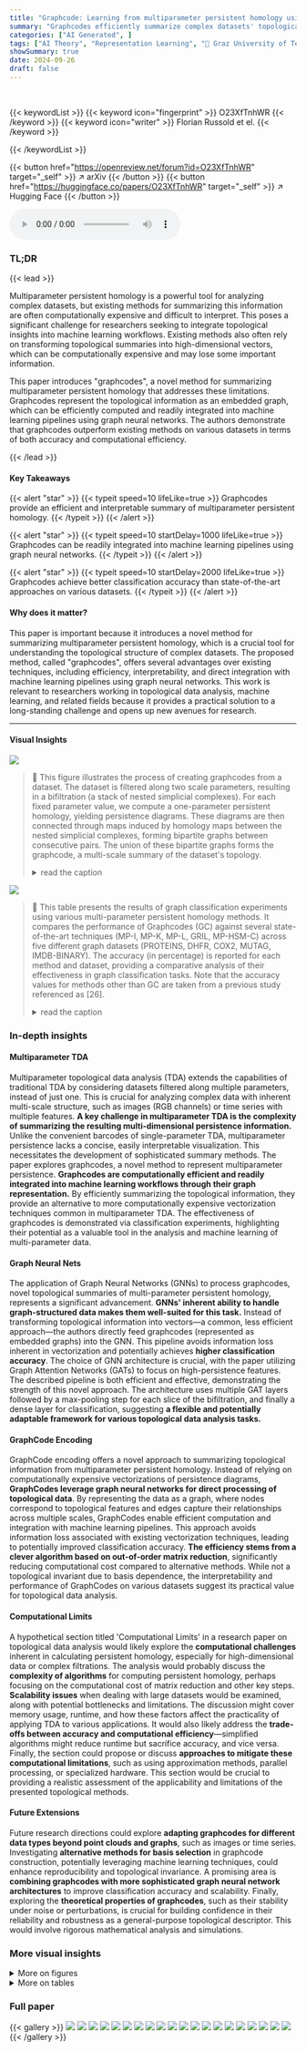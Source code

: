 ```yaml
---
title: "Graphcode: Learning from multiparameter persistent homology using graph neural networks"
summary: "Graphcodes efficiently summarize complex datasets' topological properties using graph neural networks, enhancing machine learning accuracy."
categories: ["AI Generated", ]
tags: ["AI Theory", "Representation Learning", "🏢 Graz University of Technology",]
showSummary: true
date: 2024-09-26
draft: false
---
```


<br>

{{< keywordList >}}
{{< keyword icon="fingerprint" >}} O23XfTnhWR {{< /keyword >}}
{{< keyword icon="writer" >}} Florian Russold et el. {{< /keyword >}}
 
{{< /keywordList >}}

{{< button href="https://openreview.net/forum?id=O23XfTnhWR" target="_self" >}}
↗ arXiv
{{< /button >}}
{{< button href="https://huggingface.co/papers/O23XfTnhWR" target="_self" >}}
↗ Hugging Face
{{< /button >}}



<audio controls>
    <source src="https://ai-paper-reviewer.com/O23XfTnhWR/podcast.wav" type="audio/wav">
    Your browser does not support the audio element.
</audio>


### TL;DR


{{< lead >}}

Multiparameter persistent homology is a powerful tool for analyzing complex datasets, but existing methods for summarizing this information are often computationally expensive and difficult to interpret.  This poses a significant challenge for researchers seeking to integrate topological insights into machine learning workflows.  Existing methods also often rely on transforming topological summaries into high-dimensional vectors, which can be computationally expensive and may lose some important information.

This paper introduces "graphcodes", a novel method for summarizing multiparameter persistent homology that addresses these limitations. Graphcodes represent the topological information as an embedded graph, which can be efficiently computed and readily integrated into machine learning pipelines using graph neural networks.  The authors demonstrate that graphcodes outperform existing methods on various datasets in terms of both accuracy and computational efficiency.

{{< /lead >}}


#### Key Takeaways

{{< alert "star" >}}
{{< typeit speed=10 lifeLike=true >}} Graphcodes provide an efficient and interpretable summary of multiparameter persistent homology. {{< /typeit >}}
{{< /alert >}}

{{< alert "star" >}}
{{< typeit speed=10 startDelay=1000 lifeLike=true >}} Graphcodes can be readily integrated into machine learning pipelines using graph neural networks. {{< /typeit >}}
{{< /alert >}}

{{< alert "star" >}}
{{< typeit speed=10 startDelay=2000 lifeLike=true >}} Graphcodes achieve better classification accuracy than state-of-the-art approaches on various datasets. {{< /typeit >}}
{{< /alert >}}

#### Why does it matter?
This paper is important because it introduces a novel method for summarizing multiparameter persistent homology, which is a crucial tool for understanding the topological structure of complex datasets. The proposed method, called "graphcodes", offers several advantages over existing techniques, including efficiency, interpretability, and direct integration with machine learning pipelines using graph neural networks.  This work is relevant to researchers working in topological data analysis, machine learning, and related fields because it provides a practical solution to a long-standing challenge and opens up new avenues for research.

------
#### Visual Insights



![](https://ai-paper-reviewer.com/O23XfTnhWR/figures_1_1.jpg)

> 🔼 This figure illustrates the process of creating graphcodes from a dataset.  The dataset is filtered along two scale parameters, resulting in a bifiltration (a stack of nested simplicial complexes). For each fixed parameter value, we compute a one-parameter persistent homology, yielding persistence diagrams.  These diagrams are then connected through maps induced by homology maps between the nested simplicial complexes, forming bipartite graphs between consecutive pairs. The union of these bipartite graphs forms the graphcode, a multi-scale summary of the dataset's topology.
> <details>
> <summary>read the caption</summary>
> Figure 1: Schematic overview of our approach.
> </details>





![](https://ai-paper-reviewer.com/O23XfTnhWR/tables_7_1.jpg)

> 🔼 This table presents the results of graph classification experiments using various multi-parameter persistent homology methods.  It compares the performance of Graphcodes (GC) against several state-of-the-art techniques (MP-I, MP-K, MP-L, GRIL, MP-HSM-C) across five different graph datasets (PROTEINS, DHFR, COX2, MUTAG, IMDB-BINARY). The accuracy (in percentage) is reported for each method and dataset, providing a comparative analysis of their effectiveness in graph classification tasks. Note that the accuracy values for methods other than GC are taken from a previous study referenced as [26].
> <details>
> <summary>read the caption</summary>
> Table 1: Graph classification results. The table shows average test set prediction accuracy in %. The numbers in all columns except the last one are taken from Table 3 in [26].
> </details>





### In-depth insights


#### Multiparameter TDA
Multiparameter topological data analysis (TDA) extends the capabilities of traditional TDA by considering datasets filtered along multiple parameters, instead of just one. This is crucial for analyzing complex data with inherent multi-scale structure, such as images (RGB channels) or time series with multiple features.  **A key challenge in multiparameter TDA is the complexity of summarizing the resulting multi-dimensional persistence information.** Unlike the convenient barcodes of single-parameter TDA, multiparameter persistence lacks a concise, easily interpretable visualization.  This necessitates the development of sophisticated summary methods.  The paper explores graphcodes, a novel method to represent multiparameter persistence.  **Graphcodes are computationally efficient and readily integrated into machine learning workflows through their graph representation.**  By efficiently summarizing the topological information, they provide an alternative to more computationally expensive vectorization techniques common in multiparameter TDA.  The effectiveness of graphcodes is demonstrated via classification experiments, highlighting their potential as a valuable tool in the analysis and machine learning of multi-parameter data.

#### Graph Neural Nets
The application of Graph Neural Networks (GNNs) to process graphcodes, novel topological summaries of multi-parameter persistent homology, represents a significant advancement.  **GNNs' inherent ability to handle graph-structured data makes them well-suited for this task.**  Instead of transforming topological information into vectors—a common, less efficient approach—the authors directly feed graphcodes (represented as embedded graphs) into the GNN. This pipeline avoids information loss inherent in vectorization and potentially achieves **higher classification accuracy**. The choice of GNN architecture is crucial, with the paper utilizing Graph Attention Networks (GATs) to focus on high-persistence features.  The described pipeline is both efficient and effective, demonstrating the strength of this novel approach. The architecture uses multiple GAT layers followed by a max-pooling step for each slice of the bifiltration, and finally a dense layer for classification, suggesting **a flexible and potentially adaptable framework for various topological data analysis tasks.**

#### GraphCode Encoding
GraphCode encoding offers a novel approach to summarizing topological information from multiparameter persistent homology.  Instead of relying on computationally expensive vectorizations of persistence diagrams, **GraphCodes leverage graph neural networks for direct processing of topological data**.  By representing the data as a graph, where nodes correspond to topological features and edges capture their relationships across multiple scales, GraphCodes enable efficient computation and integration with machine learning pipelines. This approach avoids information loss associated with existing vectorization techniques, leading to potentially improved classification accuracy.  **The efficiency stems from a clever algorithm based on out-of-order matrix reduction**, significantly reducing computational cost compared to alternative methods. While not a topological invariant due to basis dependence, the interpretability and performance of GraphCodes on various datasets suggest its practical value for topological data analysis.

#### Computational Limits
A hypothetical section titled 'Computational Limits' in a research paper on topological data analysis would likely explore the **computational challenges** inherent in calculating persistent homology, especially for high-dimensional data or complex filtrations.  The analysis would probably discuss the **complexity of algorithms** for computing persistent homology, perhaps focusing on the computational cost of matrix reduction and other key steps.  **Scalability issues** when dealing with large datasets would be examined, along with potential bottlenecks and limitations.  The discussion might cover memory usage, runtime, and how these factors affect the practicality of applying TDA to various applications.  It would also likely address the **trade-offs between accuracy and computational efficiency**—simplified algorithms might reduce runtime but sacrifice accuracy, and vice versa. Finally, the section could propose or discuss **approaches to mitigate these computational limitations**, such as using approximation methods, parallel processing, or specialized hardware.  This section would be crucial to providing a realistic assessment of the applicability and limitations of the presented topological methods.

#### Future Extensions
Future research directions could explore **adapting graphcodes for different data types beyond point clouds and graphs**, such as images or time series.  Investigating **alternative methods for basis selection** in graphcode construction, potentially leveraging machine learning techniques, could enhance reproducibility and topological invariance.  A promising area is **combining graphcodes with more sophisticated graph neural network architectures** to improve classification accuracy and scalability.  Finally, exploring the **theoretical properties of graphcodes**, such as their stability under noise or perturbations, is crucial for building confidence in their reliability and robustness as a general-purpose topological descriptor.  This would involve rigorous mathematical analysis and simulations.


### More visual insights

<details>
<summary>More on figures
</summary>


![](https://ai-paper-reviewer.com/O23XfTnhWR/figures_3_1.jpg)

> 🔼 The figure shows two illustrations related to simplicial complexes and homology. The left side depicts a simplicial complex with its simplices (vertices, edges, and triangles). A 2-chain (a collection of 2-simplices) and its boundary (a 1-cycle) are highlighted. The right side illustrates the concept of homology classes. Two 1-cycles (a and a') are shown, both representing the same homology class because their sum is a 1-boundary.
> <details>
> <summary>read the caption</summary>
> Figure 2: Left: A simplicial complex with 11 0-simplices, 19 1-simplices and 7 2-simplices. A 2-chain consisting of three 2-simplices is marked with darker color, and its boundary, a collection of 7 1-simplices is displayed in thick. Right: The 1-cycle marked in thick on the left is also a 1-boundary, since it is the image of the boundary operator under the 4 marked 2-simplices. On the right, the 1-cycle a going along the path ABCDE is not a 1-boundary; therefore it is a generator of an homology class [a] of H₁(K). Likewise, the 1-cycle a' going along ABCFGH is not a 1-boundary neither. Furthermore, [a'] = [a] since the sum a + a' is the 1-cycle given by the path AEDCFGH, which is a 1-boundary because of the 5 marked 2-simplices. Hence, a and a' represent the same homology class which is characterized by looping aroung the same hole in K.
> </details>



![](https://ai-paper-reviewer.com/O23XfTnhWR/figures_4_1.jpg)

> 🔼 This figure illustrates the concept of barcode bases and how they relate to persistence diagrams and graphcodes.  The left side shows two different barcode bases for the same homology group Z1(L) of a complex L under a filtration, highlighting that a barcode basis is not unique but all yield the same barcode. Bars represent the lifespans of topological features. The right side depicts how a homology map between two complexes L and K, represented as a bipartite graph, connects corresponding bars from their respective barcodes. Edges represent the relationships between these features as the complexes are filtered.
> <details>
> <summary>read the caption</summary>
> Figure 3: Left, lower row: Z1(L) is generated by the cycles abcd and abd. They form a barcode basis, with attached bars [1, 3) and [2, 2), respectively. Note that also abd and bed form a basis of Z1(L), but that is not a barcode basis as none of these cycles is already born at L₁, so they do not induce a basis of Z1(L1). Left, upper row: Here, abd and bcd form a barcode basis with attached bars [0, 2) and [1, 3), respectively, and abd and abcd as well (with identical barcode). Right: Choosing the basis abcd, abd for Z1(L) and abd and bed for Z1(K), we have abcd = abd + bcd, hence the cycle abcd has two outgoing edges, to both basis elements in K. We ignore the basis vector abd of L in the figure, since its birth and death index coincide, so the corresponding feature has persistence zero.
> </details>



![](https://ai-paper-reviewer.com/O23XfTnhWR/figures_6_1.jpg)

> 🔼 This figure depicts the neural network architecture used for processing graphcodes.  The input is a graphcode (a layered graph representing multi-parameter persistent homology). This graphcode is fed into Graph Attention (GAT) layers, which are designed to handle graph-structured data.  The GAT layers are followed by a max-pooling layer applied separately to each layer of the graphcode, extracting important features.  The results from each layer's max-pooling are then concatenated and passed through dense layers. Finally, the dense layers output a classification result.
> <details>
> <summary>read the caption</summary>
> Figure 4: Neural network architecture for graphcodes.
> </details>



![](https://ai-paper-reviewer.com/O23XfTnhWR/figures_7_1.jpg)

> 🔼 This figure illustrates the concept of barcode bases and graphcodes using a simple example with two filtered complexes, L and K. The left side shows how a barcode basis (a set of cycles with birth and death times) is chosen from the cycles of L, focusing on consistent bases.  The right side illustrates the graphcode construction, showcasing how to represent the homology maps between the complexes using a bipartite graph connecting the bars (intervals) representing homology classes in L and K.
> <details>
> <summary>read the caption</summary>
> Figure 3: Left, lower row: Z1(L) is generated by the cycles abcd and abd. They form a barcode basis, with attached bars [1, 3) and [2, 2), respectively. Note that also abd and bed form a basis of Z1(L), but that is not a barcode basis as none of these cycles is already born at L₁, so they do not induce a basis of Z1(L1). Left, upper row: Here, abd and bcd form a barcode basis with attached bars [0, 2) and [1, 3), respectively, and abd and abcd as well (with identical barcode). Right: Choosing the basis abcd, abd for Z1(L) and abd and bed for Z1(K), we have abcd = abd + bcd, hence the cycle abcd has two outgoing edges, to both basis elements in K. We ignore the basis vector abd of L in the figure, since its birth and death index coincide, so the corresponding feature has persistence zero.
> </details>



![](https://ai-paper-reviewer.com/O23XfTnhWR/figures_20_1.jpg)

> 🔼 This figure illustrates the concept of barcode bases and their relation to persistence diagrams.  The left side shows two different barcode bases for the same homology group, highlighting that the basis choice affects the representation.  The right side demonstrates how a barcode basis in one complex maps to another, visualized as a bipartite graph representing the homology map. This illustrates how the graphcode uses barcode bases to capture the evolution of topological features across different filtration levels.
> <details>
> <summary>read the caption</summary>
> Figure 3: Left, lower row: Z1(L) is generated by the cycles abcd and abd. They form a barcode basis, with attached bars [1, 3) and [2, 2), respectively. Note that also abd and bed form a basis of Z1(L), but that is not a barcode basis as none of these cycles is already born at L₁, so they do not induce a basis of Z1(L1). Left, upper row: Here, abd and bcd form a barcode basis with attached bars [0, 2) and [1, 3), respectively, and abd and abcd as well (with identical barcode). Right: Choosing the basis abcd, abd for Z1(L) and abd and bed for Z1(K), we have abcd ≈ abd + bcd, hence the cycle abcd has two outgoing edges, to both basis elements in K. We ignore the basis vector abd of L in the figure, since its birth and death index coincide, so the corresponding feature has persistence zero.
> </details>



![](https://ai-paper-reviewer.com/O23XfTnhWR/figures_21_1.jpg)

> 🔼 This figure illustrates the concept of barcode basis in persistent homology. The left side shows two examples of barcode bases for the same homology group Z1(L) with different sets of basis elements and corresponding bars. The right side demonstrates how the homology map between two simplicial complexes L and K can be represented as a bipartite graph between their barcode bases.
> <details>
> <summary>read the caption</summary>
> Figure 3: Left, lower row: Z1(L) is generated by the cycles abcd and abd. They form a barcode basis, with attached bars [1, 3) and [2, 2), respectively. Note that also abd and bed form a basis of Z1(L), but that is not a barcode basis as none of these cycles is already born at L₁, so they do not induce a basis of Z1(L1). Left, upper row: Here, abd and bcd form a barcode basis with attached bars [0, 2) and [1, 3), respectively, and abd and abcd as well (with identical barcode). Right: Choosing the basis abcd, abd for Z1(L) and abd and bed for Z1(K), we have abcd = abd + bcd, hence the cycle abcd has two outgoing edges, to both basis elements in K. We ignore the basis vector abd of L in the figure, since its birth and death index coincide, so the corresponding feature has persistence zero.
> </details>



</details>




<details>
<summary>More on tables
</summary>


![](https://ai-paper-reviewer.com/O23XfTnhWR/tables_7_2.jpg)
> 🔼 This table presents a comparison of different topological descriptors on a synthetic shape dataset.  The 'Accuracy' column shows the average classification accuracy achieved by each method across 20 independent runs, with the training and test sets randomly split 80/20 each time.  The 'Time' column indicates the computation time in seconds for each descriptor. The table highlights the superior accuracy and efficiency of Graphcodes (GC) compared to other state-of-the-art methods, although GRIL's performance may be underestimated due to low resolution constraints.
> <details>
> <summary>read the caption</summary>
> Table 2: Average test set prediction accuracy in % over 20 train/test runs with random 80/20 train/test split on the point cloud dataset and computation time in seconds of the topological descriptors. We note that GRIL could only be computed with low resolution.
> </details>

![](https://ai-paper-reviewer.com/O23XfTnhWR/tables_8_1.jpg)
> 🔼 This table presents the average test set prediction accuracy for different topological descriptors on the point-process dataset. The accuracy is calculated over 20 independent train/test runs with an 80/20 split. The table compares the performance of Graphcodes (GC) and Graphcodes without edges (GC-NE) to other methods like Persistence Images (MP-I), Persistence Landscapes (MP-L), Persistence Images on one parameter (P-I), Generalized Rank Invariant Landscapes (GRIL), and Multi-parameter Hilbert signed measure convolutions (MP-HSM-C).
> <details>
> <summary>read the caption</summary>
> Table 3: Average test set prediction accuracy in % over 20 train/test runs with random 80/20 train/test split on the point-process dataset.
> </details>

![](https://ai-paper-reviewer.com/O23XfTnhWR/tables_8_2.jpg)
> 🔼 This table presents the results of orbit classification experiments using different topological methods.  It compares the accuracy of several techniques (PSS-K, PWG-K, SW-K, PF-K, PersLAY, GC, and GC-NE) on two datasets: Orbit5k and Orbit100k. The results show the average test set prediction accuracy over multiple runs, highlighting the performance of graphcodes (GC) and graphcodes without edges (GC-NE) compared to existing methods.  The values for PSS-K through PF-K and PersLAY are taken from a prior publication ([11]), allowing for a direct comparison.
> <details>
> <summary>read the caption</summary>
> Table 4: Orbit classification results. The table shows average test set prediction accuracy in %. The numbers in all columns except the last two are taken from Table 1 in [11].
> </details>

![](https://ai-paper-reviewer.com/O23XfTnhWR/tables_9_1.jpg)
> 🔼 This table presents the results of experiments evaluating the performance of Graphcodes with different base choices on a shape dataset.  The results are averaged over 20 training/testing runs.  It compares the accuracy of Graphcodes using standard bases, Graphcodes without edges (GC-NE), Graphcodes using exhaustive reduction for bases (GC-ER), Graphcodes with randomly shuffled bases (GC-RS), and Graphcodes using randomly shuffled bases with a modified training process (GC-BC).  The table shows that using randomly shuffled bases, especially with the modified training, improves accuracy compared to standard bases.
> <details>
> <summary>read the caption</summary>
> Table 5: Average test set prediction accuracy in % over 20 train/test runs of Graphcodes with different choices of bases on the shape dataset.
> </details>

</details>




### Full paper

{{< gallery >}}
<img src="https://ai-paper-reviewer.com/O23XfTnhWR/1.png" class="grid-w50 md:grid-w33 xl:grid-w25" />
<img src="https://ai-paper-reviewer.com/O23XfTnhWR/2.png" class="grid-w50 md:grid-w33 xl:grid-w25" />
<img src="https://ai-paper-reviewer.com/O23XfTnhWR/3.png" class="grid-w50 md:grid-w33 xl:grid-w25" />
<img src="https://ai-paper-reviewer.com/O23XfTnhWR/4.png" class="grid-w50 md:grid-w33 xl:grid-w25" />
<img src="https://ai-paper-reviewer.com/O23XfTnhWR/5.png" class="grid-w50 md:grid-w33 xl:grid-w25" />
<img src="https://ai-paper-reviewer.com/O23XfTnhWR/6.png" class="grid-w50 md:grid-w33 xl:grid-w25" />
<img src="https://ai-paper-reviewer.com/O23XfTnhWR/7.png" class="grid-w50 md:grid-w33 xl:grid-w25" />
<img src="https://ai-paper-reviewer.com/O23XfTnhWR/8.png" class="grid-w50 md:grid-w33 xl:grid-w25" />
<img src="https://ai-paper-reviewer.com/O23XfTnhWR/9.png" class="grid-w50 md:grid-w33 xl:grid-w25" />
<img src="https://ai-paper-reviewer.com/O23XfTnhWR/10.png" class="grid-w50 md:grid-w33 xl:grid-w25" />
<img src="https://ai-paper-reviewer.com/O23XfTnhWR/11.png" class="grid-w50 md:grid-w33 xl:grid-w25" />
<img src="https://ai-paper-reviewer.com/O23XfTnhWR/12.png" class="grid-w50 md:grid-w33 xl:grid-w25" />
<img src="https://ai-paper-reviewer.com/O23XfTnhWR/13.png" class="grid-w50 md:grid-w33 xl:grid-w25" />
<img src="https://ai-paper-reviewer.com/O23XfTnhWR/14.png" class="grid-w50 md:grid-w33 xl:grid-w25" />
<img src="https://ai-paper-reviewer.com/O23XfTnhWR/15.png" class="grid-w50 md:grid-w33 xl:grid-w25" />
<img src="https://ai-paper-reviewer.com/O23XfTnhWR/16.png" class="grid-w50 md:grid-w33 xl:grid-w25" />
<img src="https://ai-paper-reviewer.com/O23XfTnhWR/17.png" class="grid-w50 md:grid-w33 xl:grid-w25" />
<img src="https://ai-paper-reviewer.com/O23XfTnhWR/18.png" class="grid-w50 md:grid-w33 xl:grid-w25" />
<img src="https://ai-paper-reviewer.com/O23XfTnhWR/19.png" class="grid-w50 md:grid-w33 xl:grid-w25" />
<img src="https://ai-paper-reviewer.com/O23XfTnhWR/20.png" class="grid-w50 md:grid-w33 xl:grid-w25" />
{{< /gallery >}}